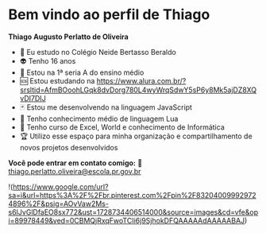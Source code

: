 # Bem vindo ao perfil de Thiago

**Thiago Augusto Perlatto de Oliveira**


* 🔱 Eu estudo no Colégio Neide Bertasso Beraldo
* 👽 Tenho 16 anos
* 🎃 Estou na 1ª seria A do ensino médio
* 🆘 Estou estudando na https://www.alura.com.br/?srsltid=AfmBOoohLGqk8dvDorg780L4wyWrqSdwY5sP6y8Mk5ajDZ8XQvDI7DIJ
* 🃏 Estou me desenvolvendo na linguagem JavaScript
* 👾 Tenho conhecimento médio de linguagem Lua
* 🎀 Tenho curso de Excel, World e conhecimento de Informática
* 🏆 Utilizo esse espaço para minha organização e compartilhamento de novos projetos desenvolvidos


**Você pode entrar em contato comigo:**
👻 thiago.perlatto.oliveira@escola.pr.gov.br

!(https://www.google.com/url?sa=i&url=https%3A%2F%2Fbr.pinterest.com%2Fpin%2F832040099929724896%2F&psig=AOvVaw2Ms-s6IJvGlDfaEO8sx772&ust=1728734406514000&source=images&cd=vfe&opi=89978449&ved=0CBMQjRxqFwoTCIi6j9SjhokDFQAAAAAdAAAAABAJ)
  
